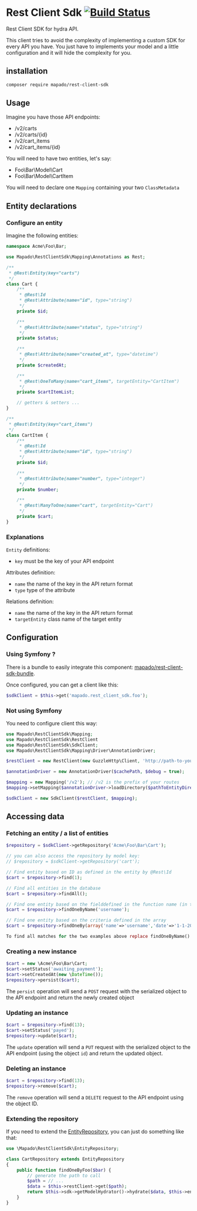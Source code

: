 # Rest Client Sdk [![Build Status](https://travis-ci.org/mapado/rest-client-sdk.svg?branch=v0.9.0)](https://travis-ci.org/mapado/rest-client-sdk)
Rest Client SDK for hydra API.

This client tries to avoid the complexity of implementing a custom SDK for every API you have.
You just have to implements your model and a little configuration and it will hide the complexity for you.

## installation
```sh
composer require mapado/rest-client-sdk
```

## Usage
Imagine you have those API endpoints:
  * /v2/carts
  * /v2/carts/{id}
  * /v2/cart_items
  * /v2/cart_items/{id}

You will need to have two entities, let's say:
  * Foo\Bar\Model\Cart
  * Foo\Bar\Model\CartItem

You will need to declare one `Mapping` containing your two `ClassMetadata`

## Entity declarations
### Configure an entity
Imagine the following entities:
```php
namespace Acme\Foo\Bar;

use Mapado\RestClientSdk\Mapping\Annotations as Rest;

/**
 * @Rest\Entity(key="carts")
 */
class Cart {
    /**
     * @Rest\Id
     * @Rest\Attribute(name="id", type="string")
     */
    private $id;

    /**
     * @Rest\Attribute(name="status", type="string")
     */
    private $status;

    /**
     * @Rest\Attribute(name="created_at", type="datetime")
     */
    private $createdAt;

    /**
     * @Rest\OneToMany(name="cart_items", targetEntity="CartItem")
     */
    private $cartItemList;

    // getters & setters ...
}

/**
 * @Rest\Entity(key="cart_items")
 */
class CartItem {
    /**
     * @Rest\Id
     * @Rest\Attribute(name="id", type="string")
     */
    private $id;

    /**
     * @Rest\Attribute(name="number", type="integer")
     */
    private $number;

    /**
     * @Rest\ManyToOne(name="cart", targetEntity="Cart")
     */
    private $cart;
}
```

### Explanations
`Entity` definitions:
  * `key` must be the key of your API endpoint

Attributes definition:
  * `name` the name of the key in the API return format
  * `type` type of the attribute

Relations definition:
  * `name` the name of the key in the API return format
  * `targetEntity` class name of the target entity

## Configuration
### Using Symfony ?
There is a bundle to easily integrate this component: [mapado/rest-client-sdk-bundle](https://github.com/mapado/rest-client-sdk-bundle).

Once configured, you can get a client like this:
```php
$sdkClient = $this->get('mapado.rest_client_sdk.foo');
```

### Not using Symfony
You need to configure client this way:
```php
use Mapado\RestClientSdk\Mapping;
use Mapado\RestClientSdk\RestClient
use Mapado\RestClientSdk\SdkClient;
use Mapado\RestClientSdk\Mapping\Driver\AnnotationDriver;

$restClient = new RestClient(new GuzzleHttp\Client, 'http://path-to-your-api.root');

$annotationDriver = new AnnotationDriver($cachePath, $debug = true);

$mapping = new Mapping('/v2'); // /v2 is the prefix of your routes
$mapping->setMapping($annotationDriver->loadDirectory($pathToEntityDirectory));

$sdkClient = new SdkClient($restClient, $mapping);
```

## Accessing data
### Fetching an entity / a list of entities
```php
$repository = $sdkClient->getRepository('Acme\Foo\Bar\Cart');

// you can also access the repository by model key:
// $repository = $sdkClient->getRepository('cart');

// Find entity based on ID as defined in the entity by @Rest\Id
$cart = $repository->find(1);

// Find all entities in the database
$cart = $repository->findAll();

// Find one entity based on the fielddefined in the function name (in this case <Name>)
$cart = $repository->findOneByName('username');

// Find one entity based on the criteria defined in the array
$cart = $repository->findOneBy(array('name'=>'username','date'=>'1-1-2016'));

To find all matches for the two examples above replace findOneByName() with findByName() and findOneBy() with findBy()
```

### Creating a new instance
```php
$cart = new \Acme\Foo\Bar\Cart;
$cart->setStatus('awaiting_payment');
$cart->setCreatedAt(new \DateTime());
$repository->persist($cart);
```

The `persist` operation will send a `POST` request with the serialized object to the API endpoint and return the newly created object

### Updating an instance
```php
$cart = $repository->find(13);
$cart->setStatus('payed');
$repository->update($cart);
```

The `update` operation will send a `PUT` request with the serialized object to the API endpoint (using the object `id`) and return the updated object.

### Deleting an instance
```php
$cart = $repository->find(13);
$repository->remove($cart);
```

The `remove` operation will send a `DELETE` request to the API endpoint using the object ID.

### Extending the repository

If you need to extend the [EntityRepository](https://github.com/mapado/rest-client-sdk/blob/master/src/EntityRepository.php), you can just do something like that:

```php
use \Mapado\RestClientSdk\EntityRepository;

class CartRepository extends EntityRepository
{
    public function findOneByFoo($bar) {
        // generate the path to call
        $path = // ...
        $data = $this->restClient->get($path);
        return $this->sdk->getModelHydrator()->hydrate($data, $this->entityName); // hydrate for an entity, hydrateList for a list
    }
}
```
